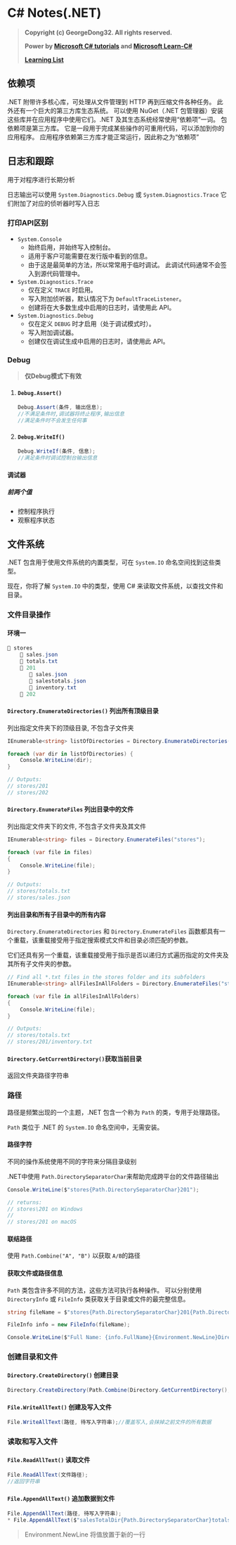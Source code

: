 # C# Notes(.NET)

> **Copyright (c) GeorgeDong32. All rights reserved.** 
>
> **Power by [Microsoft C# tutorials](https://docs.microsoft.com/zh-cn/dotnet/csharp/tour-of-csharp/tutorials) and [Microsoft Learn-C#](https://docs.microsoft.com/zh-cn/learn/paths/csharp-first-steps)** 
> 
> **[Learning List](https://docs.microsoft.com/zh-cn/users/georgedong-3686/collections/p7et6z8yx041q?section=activity)**

## 依赖项

.NET 附带许多核心库，可处理从文件管理到 HTTP 再到压缩文件各种任务。 此外还有一个巨大的第三方库生态系统。 可以使用 NuGet（.NET 包管理器）安装这些库并在应用程序中使用它们。.NET 及其生态系统经常使用“依赖项”一词。 包依赖项是第三方库。 它是一段用于完成某些操作的可重用代码，可以添加到你的应用程序。 应用程序依赖第三方库才能正常运行，因此称之为“依赖项”

## 日志和跟踪

用于对程序进行长期分析

日志输出可以使用 `System.Diagnostics.Debug` 或 `System.Diagnostics.Trace` 它们附加了对应的侦听器时写入日志

### 打印API区别

- `System.Console`
  - 始终启用，并始终写入控制台。
  - 适用于客户可能需要在发行版中看到的信息。
  - 由于这是最简单的方法，所以常常用于临时调试。 此调试代码通常不会签入到源代码管理中。
- `System.Diagnostics.Trace`
  - 仅在定义 `TRACE` 时启用。
  - 写入附加侦听器，默认情况下为 `DefaultTraceListener`。
  - 创建将在大多数生成中启用的日志时，请使用此 API。
- `System.Diagnostics.Debug`
  - 仅在定义 `DEBUG` 时才启用（处于调试模式时）。
  - 写入附加调试器。
  - 创建仅在调试生成中启用的日志时，请使用此 API。

### Debug

> **仅Debug模式下有效**

1. #### `Debug.Assert()`

   ````c#
   Debug.Assert(条件, 输出信息);
   //不满足条件时,调试器将终止程序,输出信息
   //满足条件时不会发生任何事
   ````

2. #### `Debug.WriteIf()`

   ````c#
   Debug.WriteIf(条件, 信息);
   //满足条件时调试控制台输出信息
   ````

#### 调试器

##### 前两个值

* 控制程序执行
* 观察程序状态

## 文件系统

.NET 包含用于使用文件系统的内置类型，可在 `System.IO` 命名空间找到这些类型。

现在，你将了解 `System.IO` 中的类型，使用 C# 来读取文件系统，以查找文件和目录。

### 文件目录操作

#### 环境一

````c#
📂 stores
    📄 sales.json
    📄 totals.txt
    📂 201
       📄 sales.json
       📄 salestotals.json
       📄 inventory.txt
    📂 202
````

#### `Directory.EnumerateDirectories()` 列出所有顶级目录

列出指定文件夹下的顶级目录, 不包含子文件夹

````c#
IEnumerable<string> listOfDirectories = Directory.EnumerateDirectories(文件夹路径);

foreach (var dir in listOfDirectories) {
    Console.WriteLine(dir);
}

// Outputs:
// stores/201
// stores/202
````

#### `Directory.EnumerateFiles` 列出目录中的文件

列出指定文件夹下的文件, 不包含子文件夹及其文件

````c#
IEnumerable<string> files = Directory.EnumerateFiles("stores");

foreach (var file in files)
{
    Console.WriteLine(file);
}

// Outputs:
// stores/totals.txt
// stores/sales.json
````

#### 列出目录和所有子目录中的所有内容

`Directory.EnumerateDirectories` 和 `Directory.EnumerateFiles` 函数都具有一个重载，该重载接受用于指定搜索模式文件和目录必须匹配的参数。

它们还具有另一个重载，该重载接受用于指示是否以递归方式遍历指定的文件夹及其所有子文件夹的参数。

````c#
// Find all *.txt files in the stores folder and its subfolders
IEnumerable<string> allFilesInAllFolders = Directory.EnumerateFiles("stores", "*.txt", SearchOption.AllDirectories);

foreach (var file in allFilesInAllFolders)
{
    Console.WriteLine(file);
}

// Outputs:
// stores/totals.txt
// stores/201/inventory.txt
````

#### `Directory.GetCurrentDirectory()`获取当前目录

返回文件夹路径字符串

### 路径

路径是频繁出现的一个主题，.NET 包含一个称为 `Path` 的类，专用于处理路径。

`Path` 类位于 .NET 的 `System.IO` 命名空间中，无需安装。

#### 路径字符

不同的操作系统使用不同的字符来分隔目录级别

.NET中使用 `Path.DirectorySeparatorChar`来帮助完成跨平台的文件路径输出

````c#
Console.WriteLine($"stores{Path.DirectorySeparatorChar}201");

// returns:
// stores\201 on Windows
//
// stores/201 on macOS
````

#### 联结路径

使用 `Path.Combine("A", "B")` 以获取 `A/B`的路径

#### 获取文件或路径信息

`Path` 类包含许多不同的方法，这些方法可执行各种操作。 可以分别使用 `DirectoryInfo` 或 `FileInfo` 类获取关于目录或文件的最完整信息。

````c#
string fileName = $"stores{Path.DirectorySeparatorChar}201{Path.DirectorySeparatorChar}sales{Path.DirectorySeparatorChar}sales.json";

FileInfo info = new FileInfo(fileName);

Console.WriteLine($"Full Name: {info.FullName}{Environment.NewLine}Directory: {info.Directory}{Environment.NewLine}Extension: {info.Extension}{Environment.NewLine}Create Date: {info.CreationTime}"); // And many more
````

### 创建目录和文件

#### `Directory.CreateDirectory()` 创建目录

````c#
Directory.CreateDirectory(Path.Combine(Directory.GetCurrentDirectory(),"stores","201","newDir"));
````

#### `File.WriteAllText()` 创建及写入文件
````c#
File.WriteAllText(路径, 待写入字符串);//覆盖写入,会抹掉之前文件的所有数据
````

### 读取和写入文件

#### `File.ReadAllText()` 读取文件
````c#
File.ReadAllText(文件路径);
//返回字符串
````

#### `File.AppendAllText()` 追加数据到文件
````c#
File.AppendAllText(路径, 待写入字符串);
* File.AppendAllText($"salesTotalDir{Path.DirectorySeparatorChar}totals.txt", $"{data.Total}{Environment.NewLine}");
```` 
> Environment.NewLine 将值放置于新的一行
